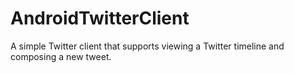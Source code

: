 AndroidTwitterClient
====================

A simple Twitter client that supports viewing a Twitter timeline and composing a new tweet.

